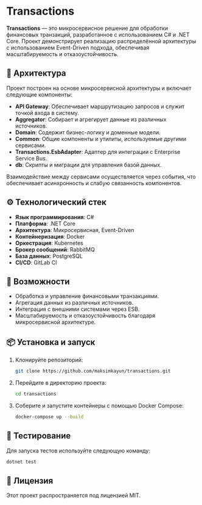 # Transactions

**Transactions** — это микросервисное решение для обработки финансовых транзакций, разработанное с использованием C# и .NET Core. Проект демонстрирует реализацию распределённой архитектуры с использованием Event-Driven подхода, обеспечивая масштабируемость и отказоустойчивость.

## 🧩 Архитектура

Проект построен на основе микросервисной архитектуры и включает следующие компоненты:

* **API Gateway**: Обеспечивает маршрутизацию запросов и служит точкой входа в систему.
* **Aggregator**: Собирает и агрегирует данные из различных источников.
* **Domain**: Содержит бизнес-логику и доменные модели.
* **Common**: Общие компоненты и утилиты, используемые другими сервисами.
* **Transactions.EsbAdapter**: Адаптер для интеграции с Enterprise Service Bus.
* **db**: Скрипты и миграции для управления базой данных.

Взаимодействие между сервисами осуществляется через события, что обеспечивает асинхронность и слабую связанность компонентов.

## ⚙️ Технологический стек

* **Язык программирования**: C#
* **Платформа**: .NET Core
* **Архитектура**: Микросервисная, Event-Driven
* **Контейнеризация**: Docker
* **Оркестрация**: Kubernetes
* **Брокер сообщений**: RabbitMQ
* **База данных**: PostgreSQL
* **CI/CD**: GitLab CI

## 🚀 Возможности

* Обработка и управление финансовыми транзакциями.
* Агрегация данных из различных источников.
* Интеграция с внешними системами через ESB.
* Масштабируемость и отказоустойчивость благодаря микросервисной архитектуре.

## 📦 Установка и запуск

1. Клонируйте репозиторий:

   ```bash
   git clone https://github.com/maksimkayun/transactions.git
   ```

2. Перейдите в директорию проекта:

   ```bash
   cd transactions
   ```

3. Соберите и запустите контейнеры с помощью Docker Compose:

   ```bash
   docker-compose up --build
   ```



## 🧪 Тестирование

Для запуска тестов используйте следующую команду:

```bash
dotnet test
```



## 📄 Лицензия

Этот проект распространяется под лицензией MIT.
